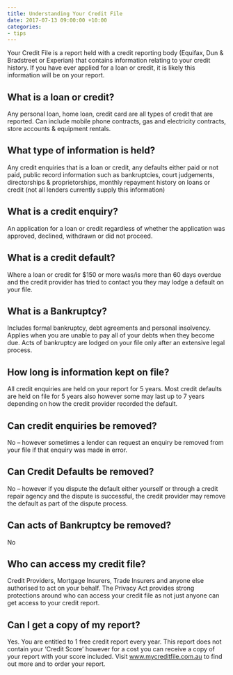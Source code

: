 ```yaml
---
title: Understanding Your Credit File
date: 2017-07-13 09:00:00 +10:00
categories:
- tips
---
```


Your Credit File is a report held with a credit reporting body (Equifax, Dun & Bradstreet or Experian) that contains information relating to your credit history. If you have ever applied for a loan or credit, it is likely this information will be on your report.

## What is a loan or credit? 

Any personal loan, home loan, credit card are all types of credit that are reported. Can include mobile phone contracts, gas and electricity contracts, store accounts & equipment rentals.

## What type of information is held? 

Any credit enquiries that is a loan or credit, any defaults either paid or not paid, public record information such as bankruptcies, court judgements, directorships & proprietorships, monthly repayment history on loans or credit (not all lenders currently supply this information)

## What is a credit enquiry? 

An application for a loan or credit regardless of whether the application was approved, declined, withdrawn or did not proceed.

## What is a credit default? 

Where a loan or credit for $150 or more was/is more than 60 days overdue and the credit provider has tried to contact you they may lodge a default on your file. 

## What is a Bankruptcy? 

Includes formal bankruptcy, debt agreements and personal insolvency. Applies when you are unable to pay all of your debts when they become due. Acts of bankruptcy are lodged on your file only after an extensive legal process. 

## How long is information kept on file? 

All credit enquiries are held on your report for 5 years. Most credit defaults are held on file for 5 years also however some may last up to 7 years depending on how the credit provider recorded the default. 

## Can credit enquiries be removed? 

No – however sometimes a lender can request an enquiry be removed from your file if that enquiry was made in error.

## Can Credit Defaults be removed? 

No – however if you dispute the default either yourself or through a credit repair agency and the dispute is successful, the credit provider may remove the default as part of the dispute process.

## Can acts of Bankruptcy be removed? 

No

## Who can access my credit file? 

Credit Providers, Mortgage Insurers, Trade Insurers and anyone else authorised to act on your behalf. The Privacy Act provides strong protections around who can access your credit file as not just anyone can get access to your credit report.

## Can I get a copy of my report? 

Yes. You are entitled to 1 free credit report every year. This report does not contain your ‘Credit Score’ however for a cost you can receive a copy of your report with your score included. Visit www.mycreditfile.com.au to find out more and to order your report.
